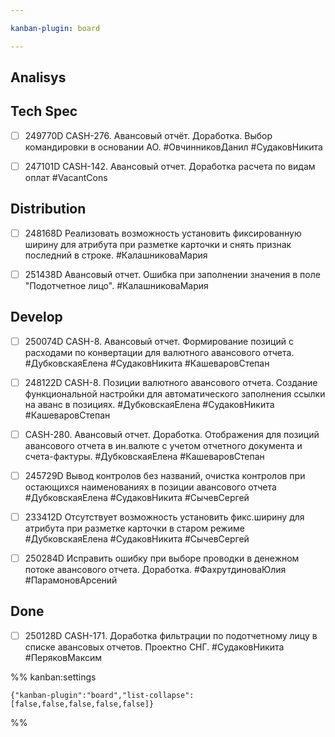 ```yaml
---

kanban-plugin: board

---
```


## Analisys



## Tech Spec

- [ ] 249770D CASH-276. Авансовый отчёт. Доработка. Выбор командировки в основании АО.
	#ОвчинниковДанил 
	#СудаковНикита
- [ ] 247101D CASH-142. Авансовый отчет. Доработка расчета по видам оплат
	#VacantCons


## Distribution

- [ ] 248168D Реализовать возможность установить фиксированную ширину для атрибута при разметке карточки и снять признак последний в строке.
	#КалашниковаМария
- [ ] 251438D Авансовый отчет. Ошибка при заполнении значения в поле "Подотчетное лицо".
	#КалашниковаМария


## Develop

- [ ] 250074D CASH-8. Авансовый отчет. Формирование позиций с расходами по конвертации для валютного авансового отчета.
	#ДубковскаяЕлена #СудаковНикита 
	#КашеваровСтепан
- [ ] 248122D CASH-8. Позиции валютного авансового отчета. Создание функциональной настройки для автоматического заполнения ссылки на аванс в позициях.
	#ДубковскаяЕлена #СудаковНикита 
	#КашеваровСтепан
- [ ] CASH-280. Авансовый отчет. Доработка. Отображения для позиций авансового отчета в ин.валюте с учетом отчетного документа и счета-фактуры.
	#ДубковскаяЕлена 
	#КашеваровСтепан
- [ ] 245729D Вывод контролов без названий, очистка контролов при остающихся наименованиях в позиции авансового отчета
	#ДубковскаяЕлена 
	#СудаковНикита
	#СычевСергей
- [ ] 233412D Отсутствует возможность установить фикс.ширину для атрибута при разметке карточки в старом режиме
	#ДубковскаяЕлена 
	#СудаковНикита
	#СычевСергей
- [ ] 250284D Исправить ошибку при выборе проводки в денежном потоке авансового отчета. Доработка.
	#ФахрутдиноваЮлия
	#ПарамоновАрсений


## Done

- [ ] 250128D CASH-171. Доработка фильтрации по подотчетному лицу в списке авансовых отчетов. Проектно СНГ.
	#СудаковНикита 
	#ПеряковМаксим




%% kanban:settings
```
{"kanban-plugin":"board","list-collapse":[false,false,false,false,false]}
```
%%